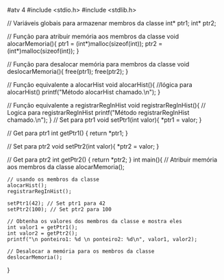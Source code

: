 #atv 4
#include <stdio.h>
#include <stdlib.h>

// Variáveis globais para armazenar membros da classe
int* ptr1;
int* ptr2;

// Função para atribuir memória aos membros da classe
void alocarMemoria(){
    ptr1 = (int*)malloc(sizeof(int));
    ptr2 = (int*)malloc(sizeof(int));
}

// Função para desalocar memória para membros da classe
void deslocarMemoria(){
    free(ptr1);
    free(ptr2);
}

// Função equivalente a alocarHist
void alocarHist(){
    //lógica para alocarHist()
    printf("Método alocarHist chamado.\n");
}

// Função equivalente a registrarRegInHist
void registrarRegInHist(){
    // Logica para registrarRegInHist
    printf("Método registrarRegInHist chamado.\n");
}
// Set para ptr1
void setPtr1(int valor){
    *ptr1 = valor;
}

// Get para ptr1
int getPtr1() {
    return *ptr1;
}

// Set para ptr2
void setPtr2(int valor){
    *ptr2 = valor;
}

// Get para ptr2
int getPtr2() {
    return *ptr2;
}
int main(){
    // Atribuir memória aos membros da classe
    alocarMemoria();

    // usando os membros da classe
    alocarHist();
    registrarRegInHist();
    
    setPtr1(42); // Set ptr1 para 42
    setPtr2(100); // Set ptr2 para 100

    // Obtenha os valores dos membros da classe e mostra eles
    int valor1 = getPtr1();
    int valor2 = getPtr2();
    printf("\n ponteiro1: %d \n ponteiro2: %d\n", valor1, valor2);

    // Desalocar a memória para os membros da classe
    deslocarMemoria();
}
